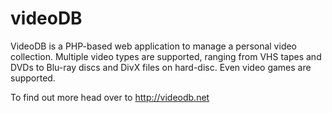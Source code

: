 videoDB
=======

VideoDB is a PHP-based web application to manage a personal video collection. Multiple video types are supported, ranging from VHS tapes and DVDs to Blu-ray discs and DivX files on hard-disc. Even video games are supported.

To find out more head over to http://videodb.net
